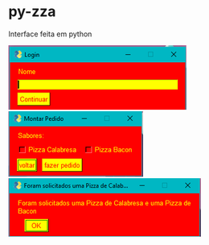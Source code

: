 # py-zza
Interface feita em python

<img src = "https://github.com/pdr-tuche/py-zza/blob/main/imgReadme/login.PNG" />
<img src = "https://github.com/pdr-tuche/py-zza/blob/main/imgReadme/sabores.PNG" />
<img src = "https://github.com/pdr-tuche/py-zza/blob/main/imgReadme/Calabresa%20com%20Bacon%20hmmm.PNG"/>

